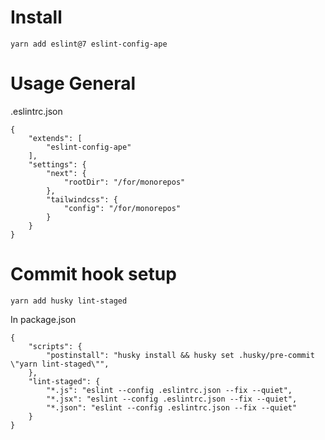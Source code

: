 # Install

```
yarn add eslint@7 eslint-config-ape
```

# Usage General

.eslintrc.json
```
{
    "extends": [
        "eslint-config-ape"
    ],
    "settings": {
        "next": {
            "rootDir": "/for/monorepos"
        },
        "tailwindcss": {
            "config": "/for/monorepos"
        }
    }
}
```

# Commit hook setup

```
yarn add husky lint-staged
```

In package.json
```
{
    "scripts": {
        "postinstall": "husky install && husky set .husky/pre-commit \"yarn lint-staged\"",
    },
    "lint-staged": {
        "*.js": "eslint --config .eslintrc.json --fix --quiet",
        "*.jsx": "eslint --config .eslintrc.json --fix --quiet",
        "*.json": "eslint --config .eslintrc.json --fix --quiet"
    }
}
```
